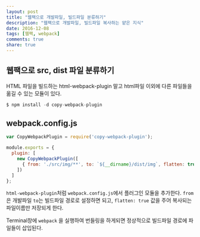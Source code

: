 ```yaml
---
layout: post
title: "웹팩으로 개발파일, 빌드파일 분류하기"
description: "웹팩으로 개발파일, 빌드파일 복사하는 얕은 지식"
date: 2016-12-08
tags: [웹팩, webpack]
comments: true
share: true
---
```


## 웹팩으로 src, dist 파일 분류하기


HTML 파일을 빌드하는 html-webpack-plugin 말고 html파일 이외에 다른 파일들을 옮길 수 있는 모듈이 있다.

```js
$ npm install -d copy-webpack-plugin
```

## webpack.config.js


```js
var CopyWebpackPlugin = require('copy-webpack-plugin');

module.exports = {
  plugin: [
    new CopyWebpackPlugin([
      { from: './src/img/**', to: `${__dirname}/dist/img`, flatten: true }
    ])
  ]
};
```
`html-webpack-plugin`처럼 `webpack.config.js`에서 플러그인 모듈을 추가한다. `from`은 개발파일 `to`는 빌드파일 경로로 설정하면 되고, `flatten: true` 값을 주어 복사되는 파일이름만 저장되게 한다.

Terminal창에 `webpack` 을 실행하여 번들링을 하게되면 정상적으로 빌드파일 경로에 파일들이 삽입된다.
